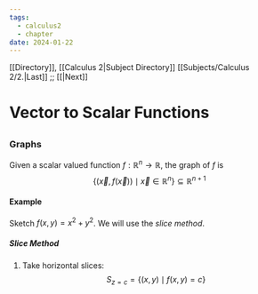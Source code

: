 ```yaml
---
tags:
  - calculus2
  - chapter
date: 2024-01-22
---
```

[[Directory]], [[Calculus 2|Subject Directory]]
[[Subjects/Calculus 2/2.|Last]] ;; [[|Next]]
# Vector to Scalar Functions
## 
### Graphs
Given a scalar valued function $f:\mathbb{R}^{n}\to{}\mathbb{R} {}$, the graph of $f$ is
$$
\{ (\vec{x},\, f(\vec{x})) \mid \vec{x} \in \mathbb{R}^{n} \} \subseteq \mathbb{R}^{n+1}
$$
#### Example
Sketch ${} f(x,\, y)=x^{2}+y^{2} {}$. We will use the *slice method*.
##### Slice Method
1. Take horizontal slices:
$$
S_{z=c}=\{ (x,\, y)\mid f(x,\, y)=c \}
$$

